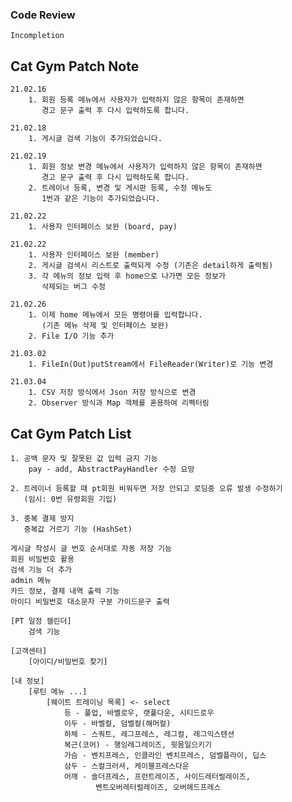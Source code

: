 ### Code Review
    Incompletion

## Cat Gym Patch Note
    21.02.16
        1. 회원 등록 메뉴에서 사용자가 입력하지 않은 항목이 존재하면
           경고 문구 출력 후 다시 입력하도록 합니다.

    21.02.18
        1. 게시글 검색 기능이 추가되었습니다.
    
    21.02.19
        1. 회원 정보 변경 메뉴에서 사용자가 입력하지 않은 항목이 존재하면
           경고 문구 출력 후 다시 입력하도록 합니다.
        2. 트레이너 등록, 변경 및 게시판 등록, 수정 메뉴도
           1번과 같은 기능이 추가되었습니다.
    
    21.02.22
        1. 사용자 인터페이스 보완 (board, pay)

    21.02.22
        1. 사용자 인터페이스 보완 (member)
        2. 게시글 검색시 리스트로 출력되게 수정 (기존은 detail하게 출력됨)
        3. 각 메뉴의 정보 입력 후 home으로 나가면 모든 정보가
           삭제되는 버그 수정
    
    21.02.26
        1. 이제 home 메뉴에서 모든 명령어를 입력합니다.
           (기존 메뉴 삭제 및 인터페이스 보완)
        2. File I/O 기능 추가

    21.03.02
        1. FileIn(Out)putStream에서 FileReader(Writer)로 기능 변경

    21.03.04
        1. CSV 저장 방식에서 Json 저장 방식으로 변경
        2. Observer 방식과 Map 객체를 혼용하여 리펙터링
           
## Cat Gym Patch List
    1. 공백 문자 및 잘못된 값 입력 금지 기능
        pay - add, AbstractPayHandler 수정 요망

    2. 트레이너 등록할 때 pt회원 비워두면 저장 안되고 로딩중 오류 발생 수정하기
       (임시: 0번 유령회원 기입)
       
    3. 중복 결제 방지
       중복값 거르기 기능 (HashSet)

    게시글 작성시 글 번호 순서대로 자동 저장 기능
    회원 비밀번호 활용
    검색 기능 더 추가
    admin 메뉴
    카드 정보, 결제 내역 출력 기능
    아이디 비밀번호 대소문자 구분 가이드문구 출력

    [PT 일정 캘린더]
        검색 기능

    [고객센터]
        [아이디/비밀번호 찾기]

    [내 정보]
        [루틴 메뉴 ...]
            [웨이트 트레이닝 목록] <- select
                등 - 풀업, 바벨로우, 랫풀다운, 시티드로우
                이두 - 바벨컬, 덤벨컬(해머컬)
                하체 - 스쿼트, 레그프레스, 레그컬, 레그익스텐션
                복근(코어) - 행잉레그레이즈, 윗몸일으키기
                가슴 - 벤치프레스, 인클라인 벤치프레스, 덤벨플라이, 딥스
                삼두 - 스컬크러셔, 케이블프레스다운
                어깨 - 숄더프레스, 프런트레이즈, 사이드레터럴레이즈,
                       벤트오버레터럴레이즈, 오버헤드프레스